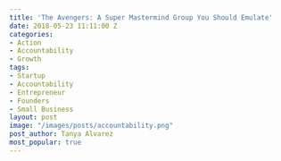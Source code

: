 ```yaml
---
title: 'The Avengers: A Super Mastermind Group You Should Emulate'
date: 2018-05-23 11:11:00 Z
categories:
- Action
- Accountability
- Growth
tags:
- Startup
- Accountability
- Entrepreneur
- Founders
- Small Business
layout: post
image: "/images/posts/accountability.png"
post_author: Tanya Alvarez
most_popular: true
---
```


